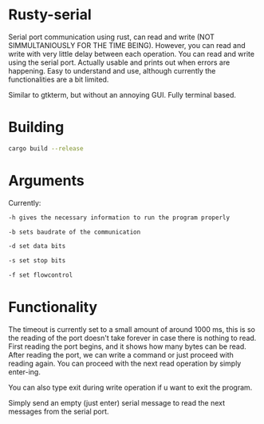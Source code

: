# Rusty-serial

Serial port communication using rust, can read and write (NOT SIMMULTANIOUSLY FOR THE TIME BEING). However, you can read and write with very little delay between each operation.
You can read and write using the serial port. Actually usable and prints out when errors are happening.
Easy to understand and use, although currently the functionalities are a bit limited.

Similar to gtkterm, but without an annoying GUI. Fully terminal based.

# Building
```sh
cargo build --release
```

# Arguments

Currently:

```sh
-h gives the necessary information to run the program properly

-b sets baudrate of the communication

-d set data bits

-s set stop bits

-f set flowcontrol
```

# Functionality

The timeout is currently set to a small amount of around 1000 ms, this is so the reading of the port doesn't take forever in case there is nothing to read.
First reading the port begins, and it shows how many bytes can be read.
After reading the port, we can write a command or just proceed with reading again. You can proceed with the next read operation by simply enter-ing.

You can also type exit during write operation if u want to exit the program.

Simply send an empty (just enter) serial message to read the next messages from the serial port.
